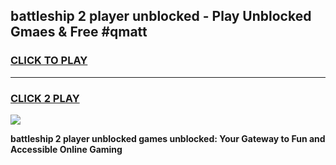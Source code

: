 
## battleship 2 player unblocked - Play Unblocked Gmaes & Free #qmatt
<h3>
<a href="https://news.freeplayer.one?title=battleship_2_player_unblocked&ref=24F">CLICK TO PLAY</a></h3>
<hr>

<h3>
<a href="https://news.freeplayer.one?title=battleship_2_player_unblocked&ref=24F">CLICK 2 PLAY</a>
  
</h3>

<a href="https://news.freeplayer.one?title=battleship_2_player_unblocked&ref=24F/"><img src="https://clearcache.store/games.png"></a>


**battleship 2 player unblocked games unblocked: Your Gateway to Fun and Accessible Online Gaming**

